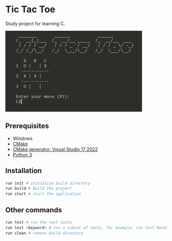 # Tic Tac Toe

Study project for learning C.

![Preview](./preview.png)

## Prerequisites

- Windows
- [CMake](https://cmake.org/)
- [CMake generator: Visual Studio 17 2022](https://cmake.org/cmake/help/latest/generator/Visual%20Studio%2017%202022.html)
- [Python 3](https://www.python.org/downloads/)

## Installation

```.sh
run init # initialize build directory
run build # build the project
run start # start the application
```

## Other commands

```.sh
run test # run the test suite
run test <keyword> # run a subset of tests, for example: run test MoveValidator
run clean # remove build directory
```
